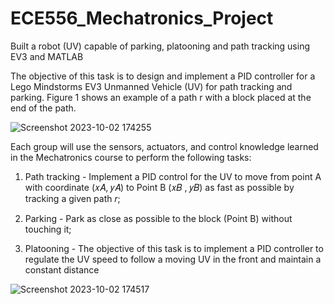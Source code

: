 # ECE556_Mechatronics_Project
Built a robot (UV) capable of parking, platooning and path tracking using EV3 and MATLAB

The objective of this task is to design and implement a PID controller for a Lego Mindstorms EV3 Unmanned Vehicle (UV) for path tracking and parking. Figure 1 shows an example of a path r with a block placed at the end of the path.


![Screenshot 2023-10-02 174255](https://github.com/dhirdhir1997/ECE556_Mechatronics_Project/assets/119910232/7a35c7a9-c0ca-4ae9-8632-e478b81c5f93)

Each group will use the sensors, actuators, and control knowledge learned in the Mechatronics course to
perform the following tasks:
1. Path tracking - Implement a PID control for the UV to move from point A with coordinate (𝑥𝐴, 𝑦𝐴) to
Point B (𝑥𝐵 , 𝑦𝐵) as fast as possible by tracking a given path 𝑟;

2. Parking - Park as close as possible to the block (Point B) without touching it;
 
3. Platooning - The objective of this task is to implement a PID controller to regulate the UV speed to follow a moving UV in the
front and maintain a constant distance

![Screenshot 2023-10-02 174517](https://github.com/dhirdhir1997/ECE556_Mechatronics_Project/assets/119910232/15d2a9f1-f049-455c-a984-e8ee74e77359)
